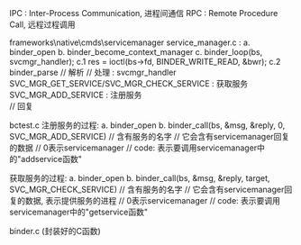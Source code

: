 

IPC : Inter-Process Communication, 进程间通信
RPC : Remote Procedure Call, 远程过程调用

frameworks\native\cmds\servicemanager
service_manager.c :
a. binder_open
b. binder_become_context_manager
c. binder_loop(bs, svcmgr_handler);
   c.1 res = ioctl(bs->fd, BINDER_WRITE_READ, &bwr);
   c.2 binder_parse
          // 解析
          // 处理  : svcmgr_handler
                       SVC_MGR_GET_SERVICE/SVC_MGR_CHECK_SERVICE : 获取服务
                       SVC_MGR_ADD_SERVICE : 注册服务          
          // 回复          

bctest.c
注册服务的过程:
a. binder_open
b. binder_call(bs, &msg, &reply, 0, SVC_MGR_ADD_SERVICE)
                   // 含有服务的名字
                         // 它会含有servicemanager回复的数据 
                                 // 0表示servicemanager
                                    // code: 表示要调用servicemanager中的"addservice函数"


获取服务的过程:
a. binder_open
b. binder_call(bs, &msg, &reply, target, SVC_MGR_CHECK_SERVICE)
                   // 含有服务的名字
                         // 它会含有servicemanager回复的数据, 表示提供服务的进程 
                                 // 0表示servicemanager
                                    // code: 表示要调用servicemanager中的"getservice函数"
                                    

binder.c (封装好的C函数)

